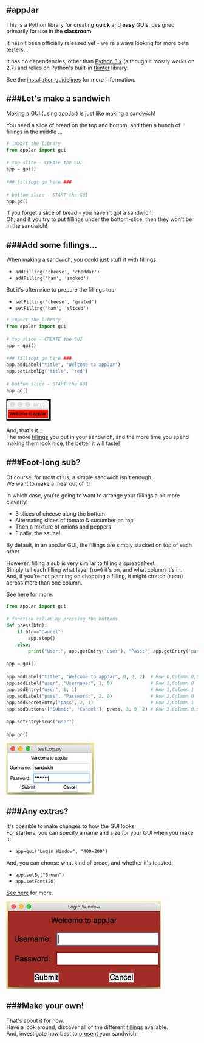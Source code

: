 #appJar
---
This is a Python library for creating **quick** and **easy** GUIs, designed primarily for use in the **classroom**.  

It hasn't been officially released yet - we're always looking for more beta testers...  

It has no dependencies, other than [Python 3.x](https://www.python.org/downloads/) (although it mostly works on 2.7) and relies on Python's built-in [tkinter](https://docs.python.org/3.5/library/tkinter.html) library.  

See the [installation guidelines](Install.md) for more information.

###Let's make a sandwich
---
Making a [GUI](https://en.wikipedia.org/wiki/Graphical_user_interface) (using appJar) is just like making a [sandwich](https://en.wikipedia.org/wiki/Sandwich)!  

You need a slice of bread on the top and bottom, and then a bunch of fillings in the middle ...

```python
# import the library
from appJar import gui

# top slice - CREATE the GUI
app = gui()

### fillings go here ###

# bottom slice - START the GUI
app.go()
```

If you forget a slice of bread - you haven't got a sandwich!  
Oh, and if you try to put fillings under the bottom-slice, then they won't be in the sandwich!

###Add some fillings...
---
When making a sandwich, you could just stuff it with fillings:  

* `addFilling('cheese', 'cheddar')`  
* `addFilling('ham', 'smoked')`  

But it's often nice to prepare the fillings too:  

* `setFilling('cheese', 'grated')` 
* `setFilling('ham', 'sliced')` 

```python
# import the library
from appJar import gui

# top slice - CREATE the GUI
app = gui()

### fillings go here ###
app.addLabel("title", "Welcome to appJar")
app.setLabelBg("title", "red")

# bottom slice - START the GUI
app.go()
```
![simpleApp](img/simpleApp.png)

And, that's it...  
The more [fillings](pythonWidgets.md) you put in your sandwich, and the more time you spend making them [look nice](pythonWidgetOptions.md), the better it will taste!

###Foot-long sub?
---
Of course, for most of us, a simple sandwich isn't enough...  
We want to make a meal out of it!  

In which case, you're going to want to arrange your fillings a bit more cleverly!

* 3 slices of cheese along the bottom  
* Alternating slices of tomato & cucumber on top  
* Then a mixture of onions and peppers  
* Finally, the sauce!  

By default, in an appJar GUI, the fillings are simply stacked on top of each other.  

However, filling a sub is very similar to filling a spreadsheet.  
Simply tell each filling what layer (row) it's on, and what column it's in.  
And, if you're not planning on chopping a filling, it might stretch (span) across more than one column.  

[See here](pythonWidgetLayout.md) for more.  

```python
from appJar import gui

# function called by pressing the buttons
def press(btn):
    if btn=="Cancel":
        app.stop()
    else:
        print("User:", app.getEntry('user'), "Pass:", app.getEntry('pass'))

app = gui()

app.addLabel("title", "Welcome to appJar", 0, 0, 2)  # Row 0,Column 0,Span 2
app.addLabel("user", "Username:", 1, 0)              # Row 1,Column 0
app.addEntry("user", 1, 1)                           # Row 1,Column 1
app.addLabel("pass", "Password:", 2, 0)              # Row 2,Column 0
app.addSecretEntry("pass", 2, 1)                     # Row 2,Column 1
app.addButtons(["Submit", "Cancel"], press, 3, 0, 2) # Row 3,Column 0,Span 2

app.setEntryFocus("user")

app.go()
```

![testLog](img/testLog.png)

###Any extras?  
---
It's possible to make changes to how the GUI looks  
For starters, you can specify a name and size for your GUI when you make it:  

* `app=gui("Login Window", "400x200")`  

And, you can choose what kind of bread, and whether it's toasted:   

* `app.setBg("Brown")`
* `app.setFont(20)`

[See here](pythonGuiOptions.md) for more.  

![testLog](img/testLog2.png)


###Make your own!
---
That's about it for now.  
Have a look around, discover all of the different [fillings](pythonWidgets.md) available.  
And, investigate how best to [present ](pythonWidgetGrouping.md) your sandwich!
